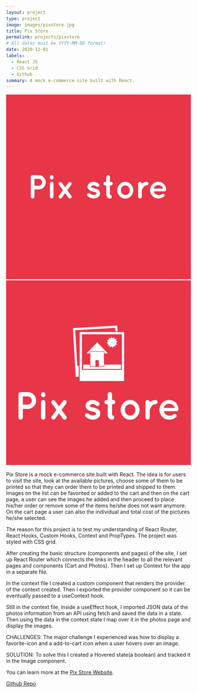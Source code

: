 ```yaml
---
layout: project
type: project
image: images/pixstore.jpg
title: Pix Store
permalink: projects/pixstore
# All dates must be YYYY-MM-DD format!
date: 2020-12-01
labels:
  - React JS
  - CSS Grid
  - Github
summary: A mock e-commerce site built with React.
---
```


<div class="ui small rounded images">
  <img class="ui image" src="../images/pixstore.jpg">
  <img class="ui image" src="../images/pixstore2.jpg">
</div>

Pix Store is a mock e-commerce site built with React. The idea is for users to visit the site, look at the available pictures, choose some of them to be printed so that they can order them to be printed and shipped to them. Images on the list can be favorited or added to the cart and then on the cart page, a user can see the images he added and then proceed to place his/her order or remove some of the items he/she does not want anymore. On the cart page a user can also the individual and total cost of the pictures he/she selected.

The reason for this project is to test my understanding of React Router, React Hooks, Custom Hooks, Context and PropTypes. The project was styled with CSS grid.

After creating the basic structure (components and pages) of the site, I set up React Router which connects the links in the header to all the relevant pages and components (Cart and Photos). Then I set up Context for the app in a separate file. 

In the context file I created a custom component that renders the provider of the context created. Then I exported the provider component so it can be eventually passed to a useContext hook.

Still in the context file, inside a useEffect hook, I imported JSON data of the photos information from an API using fetch and saved the data in a state. Then using the data in the context state I map over it in the photos page and display the images.

CHALLENGES: The major challenge I experienced was how to display a favorite-icon and a add-to-cart icon when a user hovers over an image. 

SOLUTION: To solve this I created a Hovered state(a boolean) and tracked it in the Image component.

You can learn more at the [Pix Store Website](https://pjmantoss.github.io/pix-store/#/).

<a href="https://github.com/PJMantoss/pix-store"><i class="large github icon"></i>Github Repo</a>
